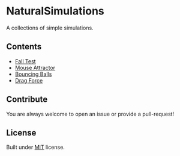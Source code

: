 # NaturalSimulations
A collections of simple simulations.

## Contents
- [Fall Test](https://aravindvasudev.github.io/NaturalSimulations/fall-test/)
- [Mouse Attractor](https://aravindvasudev.github.io/NaturalSimulations/mouse-attractor/)
- [Bouncing Balls](https://aravindvasudev.github.io/NaturalSimulations/bouncing-ball/)
- [Drag Force](https://aravindvasudev.github.io/NaturalSimulations/liquid-drag/)

## Contribute
You are always welcome to open an issue or provide a pull-request!

## License
Built under [MIT](./LICENSE) license.
